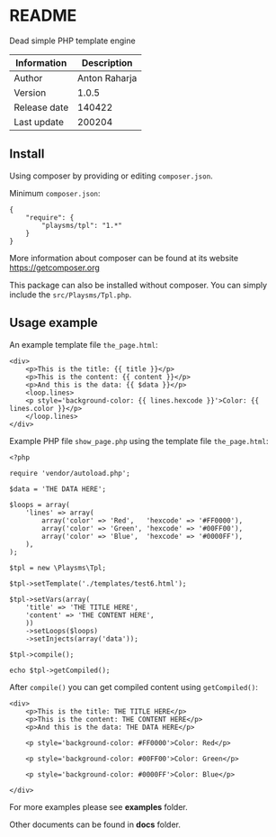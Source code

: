 README
======

Dead simple PHP template engine

Information      | Description
---------------- | ----------------
Author           | Anton Raharja
Version          | 1.0.5
Release date     | 140422
Last update      | 200204


Install
-------

Using composer by providing or editing `composer.json`.

Minimum `composer.json`:

```
{
	"require": {
		"playsms/tpl": "1.*"
	}
}
```

More information about composer can be found at its website https://getcomposer.org

This package can also be installed without composer. You can simply include the `src/Playsms/Tpl.php`.


Usage example
-------------

An example template file `the_page.html`:

```
<div>
	<p>This is the title: {{ title }}</p>
	<p>This is the content: {{ content }}</p>
	<p>And this is the data: {{ $data }}</p>
	<loop.lines>
	<p style='background-color: {{ lines.hexcode }}'>Color: {{ lines.color }}</p>
	</loop.lines>
</div>
```

Example PHP file `show_page.php` using the template file `the_page.html`:

```
<?php

require 'vendor/autoload.php';

$data = 'THE DATA HERE';

$loops = array(
	'lines' => array(
		array('color' => 'Red',   'hexcode' => '#FF0000'),
		array('color' => 'Green', 'hexcode' => '#00FF00'),
		array('color' => 'Blue',  'hexcode' => '#0000FF'),
	),
);

$tpl = new \Playsms\Tpl;

$tpl->setTemplate('./templates/test6.html');

$tpl->setVars(array(
	'title' => 'THE TITLE HERE',
	'content' => 'THE CONTENT HERE',
	))
	->setLoops($loops)
	->setInjects(array('data'));

$tpl->compile();

echo $tpl->getCompiled();
```

After `compile()` you can get compiled content using `getCompiled()`:

```
<div>                                                                                                                                                        
    <p>This is the title: THE TITLE HERE</p>                                                                                                                 
    <p>This is the content: THE CONTENT HERE</p>                                                                                                             
    <p>And this is the data: THE DATA HERE</p>                                                                                                               
                                                                                                                                                             
    <p style='background-color: #FF0000'>Color: Red</p>                                                                                                      
                                                                                                                                                             
    <p style='background-color: #00FF00'>Color: Green</p>                                                                                                    
                                                                                                                                                             
    <p style='background-color: #0000FF'>Color: Blue</p>                                                                                                     
                                                                                                                                                             
</div>
```

For more examples please see **examples** folder.

Other documents can be found in **docs** folder.

